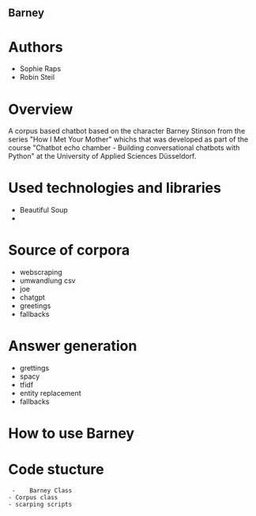 ## Barney

# Authors
- Sophie Raps
- Robin Steil

# Overview

A corpus based chatbot based on the character Barney Stinson from the series "How I Met Your Mother" whichs that was developed as part of the course "Chatbot echo chamber - Building conversational chatbots with Python" at the University of Applied Sciences Düsseldorf.

# Used technologies and libraries
- Beautiful Soup
- 

# Source of corpora

- webscraping
- umwandlung csv
- joe
- chatgpt
- greetings
- fallbacks

# Answer generation

- grettings
- spacy
- tfidf
- entity replacement
- fallbacks

# How to use Barney

# Code stucture

     -    Barney Class
    - Corpus class
    - scarping scripts
